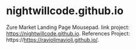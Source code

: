# nightwillcode.github.io
Zure Market Landing Page Mousepad.
link project: https://nightwillcode.github.io.
References Project: https://https://raviolimavioli.github.io/.
